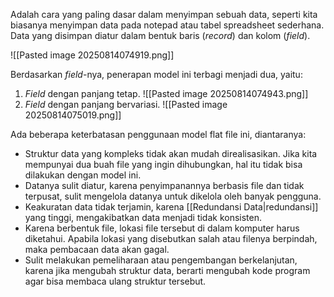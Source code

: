 Adalah cara yang paling dasar dalam menyimpan sebuah data, seperti kita biasanya menyimpan data pada notepad atau tabel spreadsheet sederhana. Data yang disimpan diatur dalam bentuk baris (*record*) dan kolom (*field*).

![[Pasted image 20250814074919.png]]

Berdasarkan *field*-nya, penerapan model ini terbagi menjadi dua, yaitu:
1. *Field* dengan panjang tetap.
	![[Pasted image 20250814074943.png]]
2. *Field* dengan panjang bervariasi.
	![[Pasted image 20250814075019.png]]

Ada beberapa keterbatasan penggunaan model flat file ini, diantaranya:
- Struktur data yang kompleks tidak akan mudah direalisasikan. Jika kita mempunyai dua buah file yang ingin dihubungkan, hal itu tidak bisa dilakukan dengan model ini.
- Datanya sulit diatur, karena penyimpanannya berbasis file dan tidak terpusat, sulit mengelola datanya untuk dikelola oleh banyak pengguna.
- Keakuratan data tidak terjamin, karena [[Redundansi Data|redundansi]] yang tinggi, mengakibatkan data menjadi tidak konsisten.
- Karena berbentuk file, lokasi file tersebut di dalam komputer harus diketahui. Apabila lokasi yang disebutkan salah atau filenya berpindah, maka pembacaan data akan gagal.
- Sulit melakukan pemeliharaan atau pengembangan berkelanjutan, karena jika mengubah struktur data, berarti mengubah kode program agar bisa membaca ulang struktur tersebut.